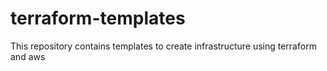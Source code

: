 # terraform-templates
This repository contains templates to create infrastructure using terraform and aws
